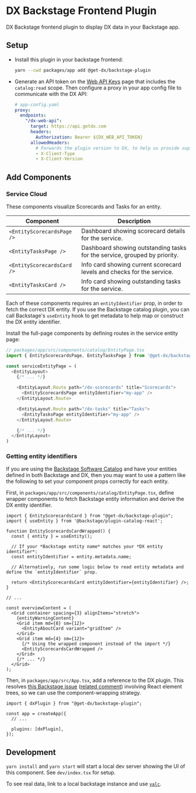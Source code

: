 # DX Backstage Frontend Plugin

DX Backstage frontend plugin to display DX data in your Backstage app.

## Setup

- Install this plugin in your backstage frontend:

  ```bash
  yarn --cwd packages/app add @get-dx/backstage-plugin
  ```

- Generate an API token on the [Web API Keys](https://app.getdx.com/admin/webapi) page that includes the `catalog:read` scope. Then configure a proxy in your app config file to communicate with the DX API:

  ```yaml
  # app-config.yaml
  proxy:
    endpoints:
      "/dx-web-api":
        target: https://api.getdx.com
        headers:
          Authorization: Bearer ${DX_WEB_API_TOKEN}
        allowedHeaders:
          # Forwards the plugin version to DX, to help us provide support and maintain API compatibility
          - X-Client-Type
          - X-Client-Version
  ```

## Add Components

### Service Cloud

These components visualize Scorecards and Tasks for an entity.

| Component                  | Description                                                               |
| -------------------------- | ------------------------------------------------------------------------- |
| `<EntityScorecardsPage />` | Dashboard showing scorecard details for the service.                      |
| `<EntityTasksPage />`      | Dashboard showing outstanding tasks for the service, grouped by priority. |
| `<EntityScorecardsCard />` | Info card showing current scorecard levels and checks for the service.    |
| `<EntityTasksCard />`      | Info card showing outstanding tasks for the service.                      |

Each of these components requires an `entityIdentifier` prop, in order to fetch the correct DX entity. If you use the Backstage catalog plugin, you can call Backstage's `useEntity` hook to get metadata to help map or construct the DX entity identifier.

Install the full-page components by defining routes in the service entity page:

```ts
// packages/app/src/components/catalog/EntityPage.tsx
import { EntityScorecardsPage, EntityTasksPage } from '@get-dx/backstage-plugin';

const serviceEntityPage = (
  <EntityLayout>
    {/* ... */}

    <EntityLayout.Route path="/dx-scorecards" title="Scorecards">
      <EntityScorecardsPage entityIdentifier="my-app" />
    </EntityLayout.Route>

    <EntityLayout.Route path="/dx-tasks" title="Tasks">
      <EntityTasksPage entityIdentifier="my-app" />
    </EntityLayout.Route>

    {/* ... */}
  </EntityLayout>
)
```

### Getting entity identifiers

If you are using the [Backstage Software Catalog](https://backstage.io/docs/features/software-catalog/) and have your entities defined in both Backstage and DX, then you may want to use a pattern like the following to set your component props correctly for each entity.

First, in `packages/app/src/components/catalog/EntityPage.tsx`, define wrapper components to fetch Backstage entity information and derive the DX entity identifier.

```tsx
import { EntityScorecardsCard } from "@get-dx/backstage-plugin";
import { useEntity } from '@backstage/plugin-catalog-react';

function EntityScorecardsCardWrapped() {
  const { entity } = useEntity();

  // If your *Backstage entity name* matches your *DX entity identifier*:
  const entityIdentifier = entity.metadata.name;

  // Alternatively, run some logic below to read entity metadata and define the `entityIdentifier` prop.

  return <EntityScorecardsCard entityIdentifier={entityIdentifier} />;
}

// ...

const overviewContent = (
  <Grid container spacing={3} alignItems="stretch">
    {entityWarningContent}
    <Grid item md={8} sm={12}>
      <EntityAboutCard variant="gridItem" />
    </Grid>
    <Grid item md={4} sm={12}>
      {/* Using the wrapped component instead of the import */}
      <EntityScorecardsCardWrapped />
    </Grid>
    {/* ... */}
  </Grid>
);
```

Then, in `packages/app/src/App.tsx`, add a reference to the DX plugin. This resolves [this Backstage issue](https://backstage.io/docs/plugins/composability/#using-extensions-in-an-app) ([related comment](https://github.com/backstage/backstage/issues/28857#issuecomment-2662643085)) involving React element trees, so we can use the component-wrapping strategy.

```tsx
import { dxPlugin } from "@get-dx/backstage-plugin";

const app = createApp({
  // ...

  plugins: [dxPlugin],
});
```

## Development

`yarn install` and `yarn start` will start a local dev server showing the UI of this component. See `dev/index.tsx` for setup.

To see real data, link to a local backstage instance and use [`yalc`](https://github.com/wclr/yalc).
